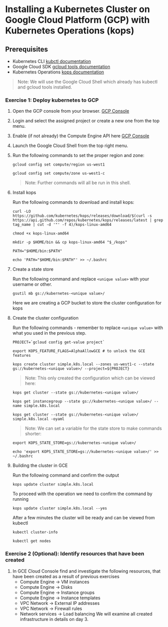 # Installing a Kubernetes Cluster on Google Cloud Platform (GCP) with Kubernetes Operations (kops)

## Prerequisites

* Kubernetes CLI [kubctl documentation](https://kubernetes.io/docs/tasks/tools/install-kubectl/)
* Google Cloud SDK [gcloud tools documentation](https://cloud.google.com/sdk/docs/)
* Kubernetes Operations [kops documentation](https://github.com/kubernetes/kops/blob/master/docs/install.md)

>Note: We will use the Google Cloud Shell which already has kubectl and gcloud tools installed.

### Exercise 1: Deploy kubernetes to GCP 

1. Open the GCP console from your browser. [GCP Console](https://console.cloud.google.com/)

1. Login and select the assigned project or create a new one from the top menu.

1. Enable (if not already) the Compute Engine API here [GCP Console](https://console.cloud.google.com/apis/api/compute.googleapis.com/)

1. Launch the Google Cloud Shell from the top right menu.

1. Run the following commands to set the proper region and zone:

    ```console
    gcloud config set compute/region us-west1

    gcloud config set compute/zone us-west1-c
    ```
    >Note: Further commands will all be run in this shell.

1. Install kops

   Run the following commands to download and install kops:

   ```console
   curl -LO https://github.com/kubernetes/kops/releases/download/$(curl -s https://api.github.com/repos/kubernetes/kops/releases/latest | grep tag_name | cut -d '"' -f 4)/kops-linux-amd64

   chmod +x kops-linux-amd64
   
   mkdir -p $HOME/bin && cp kops-linux-amd64 "$_/kops"

   PATH="$HOME/bin:$PATH"

   echo 'PATH="$HOME/bin:$PATH"' >> ~/.bashrc 
   ```

1. Create a state store

    Run the following command and replace `<unique value>` with your username or other.

    ```console
    gsutil mb gs://kubernetes-<unique value>/
    ```
    Here we are creating a GCP bucket to store the cluster configuration for kops

1. Create the cluster configuration

   Run the following commands - remember to replace `<unique value>` with what you used in the previous step.

   ```console
   PROJECT=`gcloud config get-value project`
   
   export KOPS_FEATURE_FLAGS=AlphaAllowGCE # to unlock the GCE features
   
   kops create cluster simple.k8s.local --zones us-west1-c --state gs://kubernetes-<unique value>/ --project=${PROJECT}
   ```
   
   >Note: This only created the configuration which can be viewed here:
   
   ```console
   kops get cluster --state gs://kubernetes-<unique value>/
   
   kops get instancegroup --state gs://kubernetes-<unique value>/ --name simple.k8s.local
   
   kops get cluster --state gs://kubernetes-<unique value>/ simple.k8s.local -oyaml
   ```
   >Note: We can set a variable for the state store to make commands shorter:

   ```console
   export KOPS_STATE_STORE=gs://kubernetes-<unique value>/

   echo 'export KOPS_STATE_STORE=gs://kubernetes-<unique value>/' >> ~/.bashrc
   ```

1. Building the cluster in GCE

   Run the following command and confirm the output

   ```console
   kops update cluster simple.k8s.local
   ```
   
   To proceed with the operation we need to confirm the command by running
   
   ```console
   kops update cluster simple.k8s.local --yes
   ```
   
   After a few minutes the cluster will be ready and can be viewed from kubectl
   
   ```console
   kubectl cluster-info
   
   kubectl get nodes
   ```

### Exercise 2 (Optional): Identify resources that have been created

1. In GCE Cloud Console find and investigate the following resources, that have been created as a result of previous exercises
    * Compute Engine -> VM instances
    * Compute Engine -> Disks
    * Compute Engine -> Instance groups 
    * Compute Engine -> Instance templates 
    * VPC Network -> External IP addresses
    * VPC Network -> Firewall rules
    * Network services -> Load balancing
    We will examine all created infrastructure in details on day 3.
  

